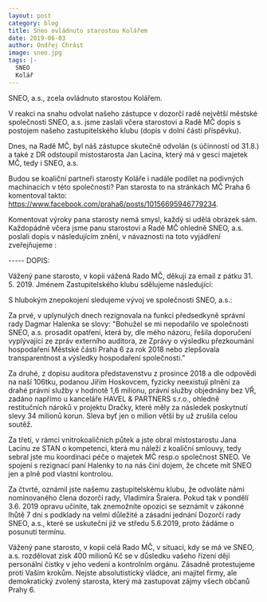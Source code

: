 ```yaml
---
layout: post
category: blog
title: Sneo ovládnuto starostou Kolářem
date: 2019-06-03
author: Ondřej Chrást
image: sneo.jpg
tags: |-
  SNEO
  Kolář
---
```

SNEO, a.s., zcela ovládnuto starostou Kolářem. 

V reakci na snahu odvolat našeho zástupce v dozorčí radě největší městské společnosti SNEO, a.s. jsme zaslali včera starostovi a Radě MČ dopis s postojem našeho zastupitelského klubu (dopis v dolní části příspěvku). 

Dnes, na Radě MČ, byl náš zástupce skutečně odvolán (s účinností od 31.8.) a také z DR odstoupil místostarosta Jan Lacina, který má v gesci majetek MČ, tedy i SNEO, a.s. 

Budou se koaliční partneři starosty Koláře i nadále podílet na podivných machinacích v této společnosti? Pan starosta to na stránkách MČ Praha 6 komentoval takto: https://www.facebook.com/praha6/posts/10156695946779234. 

Komentovat výroky pana starosty nemá smysl, každý si udělá obrázek sám. Každopádně včera jsme panu starostovi a Radě MČ ohledně SNEO, a.s. poslali dopis v následujícím znění, v návaznosti na toto vyjádření zveřejňujeme :

----- DOPIS: 

Vážený pane starosto,
v kopii vážená Rado MČ, děkuji za email z pátku 31. 5. 2019. Jménem Zastupitelského klubu sdělujeme následující:

S hlubokým znepokojení sledujeme vývoj ve společnosti SNEO, a.s.:

Za prvé,
v uplynulých dnech rezignovala na funkci předsedkyně správní rady Dagmar Halenka se slovy: "Bohužel se mi nepodařilo ve společnosti SNEO, a.s. prosadit opatření, která by, dle mého názoru, řešila doporučení vyplývající ze zpráv externího auditora, ze Zprávy o výsledku přezkoumání hospodaření Městské části Praha 6 za rok 2018 nebo zlepšovala transparentnost a výsledky hospodaření společnosti.”

Za druhé, 
z dopisu auditora představenstvu z prosince 2018 a dle odpovědi na naší 106tku, podanou Jiřím Hoskovcem, fyzicky neexistují plnění za drahé právní služby v hodnotě 1,6 milionu, právní služby objednány bez VŘ, zadáno napřímo u kanceláře HAVEL & PARTNERS s.r.o., ohledně restitučních nároků v projektu Dračky, které měly za následek poskytnutí slevy 34 milionů korun. Sleva byť jen o milion větší by už zrušila celou soutěž. 

Za třetí, 
v rámci vnitrokoaličních půtek a jste obral místostarostu Jana Lacinu ze STAN o kompetenci, která mu náleží z koaliční smlouvy, tedy sebral jste mu koordinaci péče o majetek MČ resp.o společnost SNEO. Ve spojení s rezignací paní Halenky to na nás činí dojem, že chcete mít SNEO jen a plně pod vlastní kontrolou. 

Za čtvrté, 
oznámil jste našemu zastupitelskému klubu, že odvoláte námi nominovaného člena dozorčí rady, Vladimíra Šraiera. Pokud tak v pondělí 3.6. 2019 opravu učiníte, tak znemožníte opozici se seznámit v zákonné lhůtě 7 dní s podklady na velmi důležité a zásadní jednání Dozorčí rady SNEO, a.s., které se uskuteční již ve středu 5.6.2019, proto žádáme o posunutí termínu. 

Vážený pane starosto, v kopii celá Rado MČ,
v situaci, kdy se má ve SNEO, a.s. rozdělovat zisk 400 milionů Kč se v důsledku vašeho řízení dějí personální čistky v jeho vedení a kontrolním orgánu. Zásadně protestujeme proti Vašim krokům. Nejste absolutistický vládce, ani majitel firmy, ale demokratický zvolený starosta, který má zastupovat zájmy všech občanů Prahy 6.
